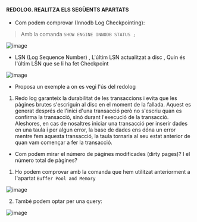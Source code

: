 #### REDOLOG. REALITZA ELS SEGÜENTS APARTATS
-	Com podem comprovar (Innodb Log Checkpointing):
> Amb la comanda ``SHOW ENGINE INNODB STATUS ;`` 

![image](https://user-images.githubusercontent.com/79662843/161442525-bb01c7d9-a7f0-417f-a859-4ece054a2d57.png)

-	LSN (Log Sequence Number) , L'últim LSN actualitzat a disc , Quin és l'últim LSN que se li ha fet Checkpoint

![image](https://user-images.githubusercontent.com/79662843/161442793-6a220299-4e6b-475c-9464-0241ebab5b4a.png)

-	Proposa un exemple a on es vegi l'ús del redolog
1. Redo log garanteix la durabilitat de les transaccions i evita que les pàgines brutes s'escriguin al disc en el moment de la fallada. Aquest es generat després de l'inici d'una transacció però no s'escriu quan es confirma la transacció, sinó durant l'execució de la transacció. Aleshores, en cas de nosaltres iniciar una transacció per inserir dades en una taula i per algun error, la base de dades ens dóna un error mentre fem aquesta transacció, la taula tornaria al seu estat anterior de quan vam començar a fer la transacció.

- Com podem mirar el número de pàgines modificades (dirty pages)? I el número total de pàgines?

1. Ho podem comprovar amb la comanda que hem utilitzat anteriorment a l'apartat `Buffer Pool and Memory`

![image](https://user-images.githubusercontent.com/79662843/161443025-d7a8997a-9147-49dc-a48b-2092a6e96b97.png)

2. També podem optar per una query:

![image](https://user-images.githubusercontent.com/79662843/161443087-7f30c4ce-f8c9-4c0b-adcc-e8854739df4c.png)


